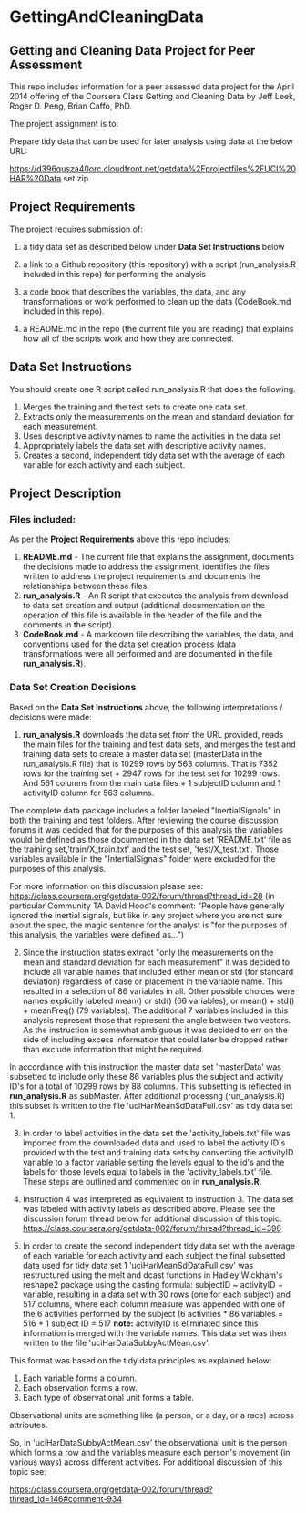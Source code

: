 GettingAndCleaningData
======================

## Getting and Cleaning Data Project for Peer Assessment

This repo includes information for a peer assessed data project for the April
2014 offering of the Coursera Class Getting and Cleaning Data by Jeff Leek,
Roger D. Peng, Brian Caffo, PhD.

The project assignment is to:

Prepare tidy data that can be used for later analysis using data at the below
URL:

https://d396qusza40orc.cloudfront.net/getdata%2Fprojectfiles%2FUCI%20HAR%20Data
set.zip

## Project Requirements

The project requires submission of:

1) a tidy data set as described below under **Data Set Instructions** below

2) a link to a Github repository (this repository) with a script
(run_analysis.R included in this repo) for performing the analysis

3) a code book that describes the variables, the data, and any transformations
or work performed to clean up the data (CodeBook.md included in this repo).

4) a README.md in the repo (the current file you are reading) that explains how
all of the scripts work and how they are connected.

## Data Set Instructions

You should create one R script called run_analysis.R that does the following.

1. Merges the training and the test sets to create one data set.
2. Extracts only the measurements on the mean and standard deviation for each
measurement.
3. Uses descriptive activity names to name the activities in the data set
4. Appropriately labels the data set with descriptive activity names.
5. Creates a second, independent tidy data set with the average of each
variable for each activity and each subject.

## Project Description

### Files included:

As per the **Project Requirements** above this repo includes:

1. **README.md** - The current file that explains the assignment, documents the
decisions made to address the assignment, identifies the files written to
address the project requirements and documents the relationships between these
files.
2. **run_analysis.R** - An R script that executes the analysis from download to
data set creation and output (additional documentation on the operation of this
file is available in the header of the file and the comments in the script).
3. **CodeBook.md** - A markdown file describing the variables, the data, and
conventions used for the data set creation process (data transformations were
all performed and are documented in the file **run_analysis.R**).

### Data Set Creation Decisions

Based on the **Data Set Instructions** above, the following interpretations /
decisions were made:

1. **run_analysis.R** downloads the data set from the URL provided, reads the
main files for the training and test data sets, and merges the test and
training data sets to create a master data set (masterData in the
run_analysis.R file) that is 10299 rows by 563 columns.  That is 7352 rows for
the training set + 2947 rows for the test set for 10299 rows.  And 561 columns
from the main data files + 1 subjectID column and 1 activityID column for 563
columns.

  The complete data package includes a folder labeled "InertialSignals" in both
  the training and test folders.  After reviewing the course discussion forums
  it was  decided that for the purposes of this analysis the variables would be
  defined as those documented in the data set 'README.txt' file as the training
  set,'train/X_train.txt' and the test set, 'test/X_test.txt'.  Those variables
  available in the "IntertialSignals" folder were excluded for the purposes of
  this analysis.

  For more information on this discussion please see:
  https://class.coursera.org/getdata-002/forum/thread?thread_id=28 (in
  particular Community TA David Hood's comment: "People have generally ignored
  the inertial signals, but like in any project where you are not sure about
  the spec, the magic sentence for the analyst is "for the purposes of this
  analysis, the variables were defined as...")

2. Since the instruction states extract "only the measurements on the mean and
standard deviation for each measurement" it was decided to include all variable
names that included either mean or std (for standard deviation) regardless of
case or placement in the variable name.  This resulted in a selection of 86
variables in all. Other possible choices were names explicitly labeled mean()
or std() (66 variables), or mean() + std() + meanFreq() (79 variables). The
additional 7 variables included in this analysis represent those that represent
the angle between two vectors.  As the instruction is somewhat ambiguous it was
decided to err on the side of including excess information that could later be
dropped rather than exclude information that might be required.

  In accordance with this instruction the master data set 'masterData' was
  subsetted to include only these 86 variables plus the subject and activity
  ID's for a total of 10299 rows by 88 columns.  This subsetting is reflected
  in **run_analysis.R** as subMaster.  After additional processng
  (run_analysis.R) this subset is written to the file
  'uciHarMeanSdDataFull.csv' as tidy data set 1.

3. In order to label activities in the data set the 'activity_labels.txt' file
was imported from the downloaded data and used to label the activity ID's
provided with the test and training data sets by converting the activityID
variable to a factor variable setting the levels equal to the id's and the
labels for those levels equal to labels in the 'activity_labels.txt' file.
These steps are outlined and commented on in **run_analysis.R**.

4. Instruction 4 was interpreted as equivalent to instruction 3.  The data set
was labeled with activity labels as described above.  Please see the discussion
forum thread below for additional discussion of this topic.
https://class.coursera.org/getdata-002/forum/thread?thread_id=396

5. In order to create the second independent tidy data set with the average of
each variable for each activity and each subject the final subsetted data used
for tidy data set 1 'uciHarMeanSdDataFull.csv' was restructured using the melt
and dcast functions in Hadley Wickham's reshape2 package using the casting
formula: subjectID ~ activityID + variable, resulting in a data set with 30
rows (one for each subject) and 517 columns, where each column measure was
appended with one of the 6 activities performed by the subject (6 activities *
86 variables = 516 + 1 subject ID = 517 **note:** activityID is eliminated
since this information is merged with the variable names.  This data set was
then written to the file 'uciHarDataSubbyActMean.csv'.

  This format was based on the tidy data principles as explained below:
  1. Each variable forms a column.
  2. Each observation forms a row.
  3. Each type of observational unit forms a table.

  Observational units are something like (a person, or a day, or a race) across
  attributes.

  So, in 'uciHarDataSubbyActMean.csv' the observational unit is the person
  which forms a row and the variables measure each person's movement (in
  various ways) across different activities. For additional discussion of this
  topic see:

  https://class.coursera.org/getdata-002/forum/thread?thread_id=146#comment-934



